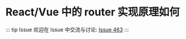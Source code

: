 # React/Vue 中的 router 实现原理如何



::: tip Issue 
 欢迎在 Issue 中交流与讨论: [Issue 463](https://github.com/shfshanyue/Daily-Question/issues/463) 
:::



